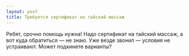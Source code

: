 ```yaml
---
layout: post 
title: Требуется сертификат на тайский массаж 
--- 
```

Ребят, срочно помощь нужна! Надо сертификат на тайский массаж, а вот куда обратиться — не знаю. Уже везде звонил — условия не устраивают. Может подкинете варианты?